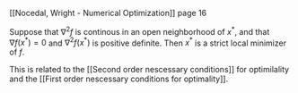 [[Nocedal, Wright - Numerical Optimization]] page 16

Suppose that $\nabla^2f$ is continous in an open neighborhood of $x^*$, and that $\nabla f(x^*) = 0$ and $\nabla^2 f(x^*)$ is positive definite. Then $x^*$ is a strict local minimizer of $f$.

This is related to the [[Second order nescessary conditions]] for optimilality and the [[First order nescessary conditions for optimality]].